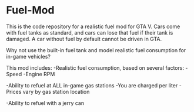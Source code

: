 # Fuel-Mod
This is the code repository for a realistic fuel mod for GTA V. Cars come with fuel tanks as standard, and cars can lose that fuel if their tank is damaged. A car without fuel by default cannot be driven in GTA.

Why not use the built-in fuel tank and model realistic fuel consumption for in-game vehicles?

This mod includes:
-Realistic fuel consumption, based on several factors:
    -Speed
    -Engine RPM
    
-Ability to refuel at ALL in-game gas stations
    -You are charged per liter
    -Prices vary by gas station location
    
-Ability to refuel with a jerry can
